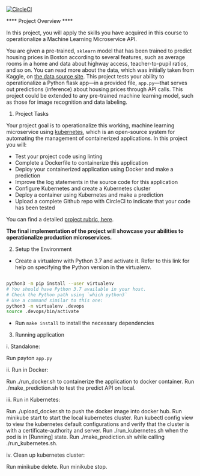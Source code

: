 [![CircleCI](https://dl.circleci.com/status-badge/img/gh/veereddy-dba/project4/tree/main.svg?style=svg)](https://dl.circleci.com/status-badge/redirect/gh/veereddy-dba/project4/tree/main)

**** Project Overview ****

In this project, you will apply the skills you have acquired in this course to operationalize a Machine Learning Microservice API. 

You are given a pre-trained, `sklearn` model that has been trained to predict housing prices in Boston according to several features, such as average rooms in a home and data about highway access, teacher-to-pupil ratios, and so on. You can read more about the data, which was initially taken from Kaggle, on [the data source site](https://www.kaggle.com/c/boston-housing). This project tests your ability to operationalize a Python flask app—in a provided file, `app.py`—that serves out predictions (inference) about housing prices through API calls. This project could be extended to any pre-trained machine learning model, such as those for image recognition and data labeling.

 1. Project Tasks

Your project goal is to operationalize this working, machine learning microservice using [kubernetes](https://kubernetes.io/), which is an open-source system for automating the management of containerized applications. In this project you will:
* Test your project code using linting
* Complete a Dockerfile to containerize this application
* Deploy your containerized application using Docker and make a prediction
* Improve the log statements in the source code for this application
* Configure Kubernetes and create a Kubernetes cluster
* Deploy a container using Kubernetes and make a prediction
* Upload a complete Github repo with CircleCI to indicate that your code has been tested

You can find a detailed [project rubric, here](https://review.udacity.com/#!/rubrics/2576/view).

**The final implementation of the project will showcase your abilities to operationalize production microservices.**

2. Setup the Environment

* Create a virtualenv with Python 3.7 and activate it. Refer to this link for help on specifying the Python version in the virtualenv.
```bash

python3 -m pip install --user virtualenv
# You should have Python 3.7 available in your host. 
# Check the Python path using `which python3`
# Use a command similar to this one:
python3 -m virtualenv .devops
source .devops/bin/activate
```
* Run `make install` to install the necessary dependencies

3. Running application

i. Standalone: 

   Run payton `app.py`

ii. Run in Docker:

   Run ./run_docker.sh to containerize the application to docker container.
   Run ./make_prediction.sh to test the predict API on local.

iii. Run in Kubernetes:

   Run ./upload_docker.sh to push the docker image into docker hub.
   Run minikube start to start the local kubernetes cluster.
   Run kubectl config view to view the kubernetes default configurations and verify that the cluster is with a certificate-authority and server.
   Run ./run_kubernetes.sh when the pod is in [Running] state.
   Run ./make_prediction.sh while calling ./run_kubernetes.sh.

iv. Clean up kubernetes cluster:
   
   Run minikube delete.
   Run minikube stop.






